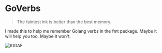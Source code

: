 # GoVerbs

> The faintest ink is better than the best memory.

I made this to help me remember Golang verbs in the fmt package. Maybe it will help you too. Maybe it won't.

![IDGAF](http://giphygifs.s3.amazonaws.com/media/jrpdsvd6L12ta/giphy.gif)
